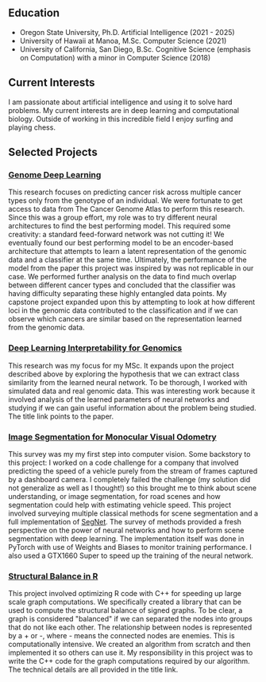 ## Education
- Oregon State University, Ph.D. Artificial Intelligence (2021 - 2025)
- University of Hawaii at Manoa, M.Sc. Computer Science (2021)
- University of California, San Diego, B.Sc. Cognitive Science (emphasis on Computation) with a minor in Computer Science (2018)


## Current Interests
I am passionate about artificial intelligence and using it to solve hard problems. My current interests are in deep learning and computational biology. Outside of working in this incredible field I enjoy surfing and playing chess.

## Selected Projects
### [Genome Deep Learning](https://github.com/nimuh/cancer-dl)
This research focuses on predicting cancer risk across multiple cancer types only from the genotype of an individual. We were fortunate to get access to data from The Cancer Genome Atlas to perform this research. Since this was a group effort, my role was to try different neural architectures to find the best performing model. This required some creativity: a standard feed-forward network was not cutting it! We eventually found our best performing model to be an encoder-based architecture that attempts to learn a latent representation of the genomic data and a classifier at the same time. Ultimately, the performance of the model from the paper this project was inspired by was not replicable in our case. We performed further analysis on the data to find much overlap between different cancer types and concluded that the classifier was having difficulty separating these highly entangled data points. My capstone project expanded upon this by attempting to look at how different loci in the genomic data contributed to the classification and if we can observe which cancers are similar based on the representation learned from the genomic data.

### [Deep Learning Interpretability for Genomics](https://drive.google.com/file/d/1cu25Det7OxyFogoY4xCjai3EWOHDV90n/view?usp=sharing)
This research was my focus for my MSc. It expands upon the project described above by exploring the hypothesis that we can extract class similarity from the learned neural network. To be thorough, I worked with simulated data and real genomic data. This was interesting work because it involved analysis of the learned parameters of neural networks and studying if we can gain useful information about the problem being studied. The title link points to the paper.

### [Image Segmentation for Monocular Visual Odometry](https://github.com/nimuh/deep-learning)
This survey was my my first step into computer vision. Some backstory to this project: I worked on a code challenge for a company that involved predicting the speed of a vehicle purely from the stream of frames captured by a dashboard camera. I completely failed the challenge (my solution did not generalize as well as I thought!) so this brought me to think about scene understanding, or image segmentation, for road scenes and how segmentation could help with estimating vehicle speed. This project involved surveying multiple classical methods for scene segmentation and a full implementation of [SegNet](https://arxiv.org/abs/1511.00561). The survey of methods provided a fresh perspective on the power of neural networks and how to perform scene segmentation with deep learning. The implementation itself was done in PyTorch with use of Weights and Biases to monitor training performance. I also used a GTX1660 Super to speed up the training of the neural network. 

### [Structural Balance in R](https://github.com/nimuh/StructuralBalanceInR)
This project involved optimizing R code with C++ for speeding up large scale graph computations. We specifically created a library that can be used to compute the structural balance of signed graphs. To be clear, a graph is considered "balanced" if we can separated the nodes into groups that do not like each other. The relationship between nodes is represented by a + or -, where - means the connected nodes are enemies. This is computationally intensive. We created an algorithm from scratch and then implemented it so others can use it. My responsibility in this project was to write the C++ code for the graph computations required by our algorithm. The technical details are all provided in the title link.

 



